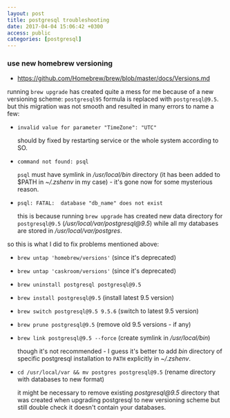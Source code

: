 ```yaml
---
layout: post
title: postgresql troubleshooting
date: 2017-04-04 15:06:42 +0300
access: public
categories: [postgresql]
---
```


<!-- more -->

### use new homebrew versioning

- <https://github.com/Homebrew/brew/blob/master/docs/Versions.md>

running `brew upgrade` has created quite a mess for me because of a new
versioning scheme: `postgresql95` formula is replaced with `postgresql@9.5`.
but this migration was not smooth and resulted in many errors to name a few:

- `invalid value for parameter "TimeZone": "UTC"`

  should by fixed by restarting service or the whole system according to SO.

- `command not found: psql`

  `psql` must have symlink in _/usr/local/bin_ directory
  (it has been added to $PATH in _~/.zshenv_ in my case) -
  it's gone now for some mysterious reason.

- `psql: FATAL:  database "db_name" does not exist`

  this is because running `brew upgrade` has created new data directory for
  `postgresql@9.5` (_/usr/local/var/postgresql@9.5_) while all my databases
  are stored in _/usr/local/var/postgres_.

so this is what I did to fix problems mentioned above:

- `brew untap 'homebrew/versions'` (since it's deprecated)
- `brew untap 'caskroom/versions'` (since it's deprecated)
- `brew uninstall postgresql postgresql@9.5`
- `brew install postgresql@9.5` (install latest 9.5 version)
- `brew switch postgresql@9.5 9.5.6` (switch to latest 9.5 version)
- `brew prune postgresql@9.5` (remove old 9.5 versions - if any)
- `brew link postgresql@9.5 --force` (create symlink in _/usr/local/bin_)

  though it's not recommended - I guess it's better to add _bin_ directory
  of specific postgresql installation to `PATH` explicitly in _~/.zshenv_.

- `cd /usr/local/var && mv postgres postgresql@9.5`
  (rename directory with databases to new format)

  it might be necessary to remove existing _postgresql@9.5_ directory
  that was created when upgrading postgresql to new versioning scheme
  but still double check it doesn't contain your databases.
